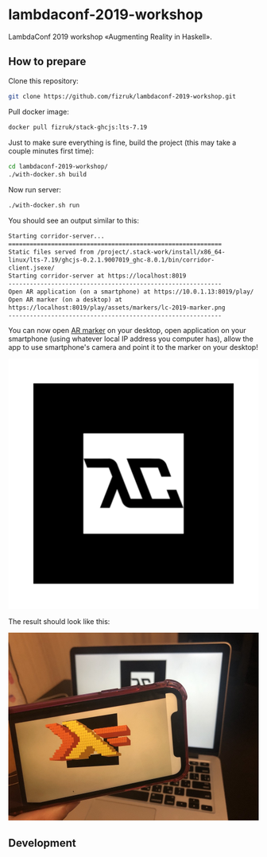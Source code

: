 # lambdaconf-2019-workshop

LambdaConf 2019 workshop «Augmenting Reality in Haskell».

## How to prepare

Clone this repository:

```sh
git clone https://github.com/fizruk/lambdaconf-2019-workshop.git
```

Pull docker image:

```sh
docker pull fizruk/stack-ghcjs:lts-7.19
```

Just to make sure everything is fine, build the project (this may take a couple minutes first time):

```sh
cd lambdaconf-2019-workshop/
./with-docker.sh build
```

Now run server:

```sh
./with-docker.sh run
```

You should see an output similar to this:

```
Starting corridor-server...
============================================================
Static files served from /project/.stack-work/install/x86_64-linux/lts-7.19/ghcjs-0.2.1.9007019_ghc-8.0.1/bin/corridor-client.jsexe/
Starting corridor-server at https://localhost:8019
------------------------------------------------------------
Open AR application (on a smartphone) at https://10.0.1.13:8019/play/
Open AR marker (on a desktop) at
https://localhost:8019/play/assets/markers/lc-2019-marker.png
------------------------------------------------------------
```

You can now open [AR marker][ar_marker] on your desktop, open application
on your smartphone (using whatever local IP address you computer has),
allow the app to use smartphone's camera and point it to the marker on
your desktop!

[ar_marker]: project/client/static/assets/markers/lc-2019-marker.png

![AR marker.][ar_marker]

The result should look like this:

![AR demo.](images/ar_demo.jpg)

## Development


